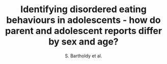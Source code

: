 ---
author: S. Bartholdy et al.
title: Identifying disordered eating behaviours in adolescents - how do parent and adolescent reports differ by sex and age?
journal: European Child and Adolescent Psychiatry
year: 2017
type: article
doi: 10.1007/s00787-016-0935-1
---